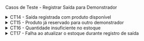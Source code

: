 Casos de Teste - Registrar Saída para Demonstrador

<details><summary>CT14 - Saída registrada com produto disponível</summary> <table> <thead> <tr align="center"> <th colspan="2">CT14 - Saída registrada com produto disponível</th> </tr> </thead> <tbody> <tr> <td><strong>Pré-condições</strong></td> <td> - Estoquista autenticado no sistema.<br> - Produto disponível em estoque.<br> - Estoque atualizado e consistente. </td> </tr> <tr> <td><strong>Entradas</strong></td> <td>Produto e quantidade para saída para demonstrador.</td> </tr> <tr> <td><strong>Passos</strong></td> <td> 1. Acessar funcionalidade "Registrar Saída para Demonstrador".<br> 2. Selecionar produto e quantidade.<br> 3. Confirmar saída para demonstrador.<br> </td> </tr> <tr> <td><strong>Resultado Esperado</strong></td> <td> - Estoque atualizado corretamente, marcando produto como "em demonstração".<br> - Registro da saída salvo no histórico.<br> - Mensagem de confirmação exibida ao estoquista. </td> </tr> </tbody> </table> </details> <details>

<summary>CT15 - Produto já reservado para outro demonstrador</summary> <table> <thead> <tr align="center"> <th colspan="2">CT15 - Produto já reservado para outro demonstrador</th> </tr> </thead> <tbody> <tr> <td><strong>Pré-condições</strong></td> <td>Estoquista autenticado, produto reservado para outro demonstrador.</td> </tr> <tr> <td><strong>Entradas</strong></td> <td>Produto já reservado.</td> </tr> <tr> <td><strong>Passos</strong></td> <td> 1. Acessar funcionalidade "Registrar Saída para Demonstrador".<br> 2. Selecionar produto reservado.<br> </td> </tr> <tr> <td><strong>Resultado Esperado</strong></td> <td> - Sistema exibe mensagem informando que o produto está reservado.<br> - Estoquista pode selecionar outro produto ou cancelar operação. </td> </tr> </tbody> </table> </details> <details>

<summary>CT16 - Quantidade insuficiente no estoque</summary> <table> <thead> <tr align="center"> <th colspan="2">CT16 - Quantidade insuficiente no estoque</th> </tr> </thead> <tbody> <tr> <td><strong>Pré-condições</strong></td> <td>Estoquista autenticado, produto disponível em quantidade insuficiente.</td> </tr> <tr> <td><strong>Entradas</strong></td> <td>Quantidade maior do que disponível no estoque.</td> </tr> <tr> <td><strong>Passos</strong></td> <td> 1. Acessar funcionalidade "Registrar Saída para Demonstrador".<br> 2. Selecionar produto e quantidade insuficiente.<br> 3. Tentar confirmar saída. </td> </tr> <tr> <td><strong>Resultado Esperado</strong></td> <td> - Sistema exibe mensagem de erro informando quantidade insuficiente.<br> - Estoquista pode ajustar quantidade ou cancelar operação. </td> </tr> </tbody> </table> </details> <details>

<summary>CT17 - Falha ao atualizar o estoque durante registro de saída</summary> <table> <thead> <tr align="center"> <th colspan="2">CT17 - Falha ao atualizar o estoque durante registro de saída</th> </tr> </thead> <tbody> <tr> <td><strong>Pré-condições</strong></td> <td>Estoquista autenticado, produto e quantidade válidos.</td> </tr> <tr> <td><strong>Entradas</strong></td> <td>Dados válidos para saída.</td> </tr> <tr> <td><strong>Passos</strong></td> <td> 1. Confirmar saída para demonstrador.<br> 2. Durante atualização do estoque, ocorre falha no sistema. </td> </tr> <tr> <td><strong>Resultado Esperado</strong></td> <td> - Sistema exibe mensagem de erro.<br> - Operação é cancelada, estoque permanece inalterado.<br> - Estoquista é orientado a tentar novamente. </td> </tr> </tbody> </table> </details>